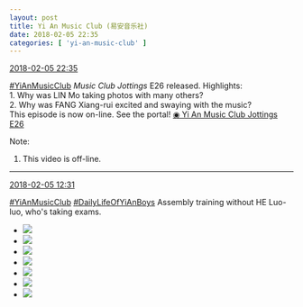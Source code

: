 ```yaml
---
layout: post
title: Yi An Music Club (易安音乐社)
date: 2018-02-05 22:35
categories: [ 'yi-an-music-club' ]
---
```


<div class="weibo-info">
  <a href="https://weibo.com/6094546964/G1L63ePf8">2018-02-05 22:35</a>
</div>

[#YiAnMusicClub](https://weibo.com/p/100808beae2e3e05b17b64f63ebedca39f19b2/super_index) *Music Club Jottings* E26 released. Highlights:  
1\. Why was LIN Mo taking photos with many others?  
2\. Why was FANG Xiang-rui excited and swaying with the music?  
This episode is now on-line. See the portal! [◉ Yi An Music Club Jottings E26](https://www.bilibili.com/video/av19176743/)

<!-- more -->

Note:
1. This video is off-line.

---

<div class="weibo-info">
  <a href="https://weibo.com/6094546964/G1H8RBYiB">2018-02-05 12:31</a>
</div>

[#YiAnMusicClub](https://weibo.com/p/100808beae2e3e05b17b64f63ebedca39f19b2/super_index) [#DailyLifeOfYiAnBoys](https://weibo.com/p/100808bf13d14673176f6dffac5481debd621e) Assembly training without HE Luo-luo, who's taking exams.

<ul class="weibo-pic-list-3">
  <li class="weibo-pic">
    <a href="https://wx2.sinaimg.cn/mw690/006Es64Aly1fo5gm8cvzrj32kw3vb7wn.jpg"><img src="https://wx2.sinaimg.cn/thumb150/006Es64Aly1fo5gm8cvzrj32kw3vb7wn.jpg"/></a>
  </li>
  <li class="weibo-pic">
    <a href="https://wx1.sinaimg.cn/mw690/006Es64Aly1fo5gm4gpnbj32kw3vcqv6.jpg"><img src="https://wx1.sinaimg.cn/thumb150/006Es64Aly1fo5gm4gpnbj32kw3vcqv6.jpg"/></a>
  </li>
  <li class="weibo-pic">
    <a href="https://wx1.sinaimg.cn/mw690/006Es64Aly1fo5gmaugu1j32kw3vc1ky.jpg"><img src="https://wx1.sinaimg.cn/thumb150/006Es64Aly1fo5gmaugu1j32kw3vc1ky.jpg"/></a>
  </li>
  <li class="weibo-pic">
    <a href="https://wx2.sinaimg.cn/mw690/006Es64Aly1fo5gmd78oij32bw3huhdt.jpg"><img src="https://wx2.sinaimg.cn/thumb150/006Es64Aly1fo5gmd78oij32bw3huhdt.jpg"/></a>
  </li>
  <li class="weibo-pic">
    <a href="https://wx3.sinaimg.cn/mw690/006Es64Aly1fo5gm9nkhej31x42vnkhq.jpg"><img src="https://wx3.sinaimg.cn/thumb150/006Es64Aly1fo5gm9nkhej31x42vnkhq.jpg"/></a>
  </li>
  <li class="weibo-pic">
    <a href="https://wx2.sinaimg.cn/mw690/006Es64Aly1fo5gme0qhej323k35c7wh.jpg"><img src="https://wx2.sinaimg.cn/thumb150/006Es64Aly1fo5gme0qhej323k35c7wh.jpg"/></a>
  </li>
  <li class="weibo-pic">
    <a href="https://wx4.sinaimg.cn/mw690/006Es64Aly1fo5gmqpm05j31nz2dl1l4.jpg"><img src="https://wx4.sinaimg.cn/thumb150/006Es64Aly1fo5gmqpm05j31nz2dl1l4.jpg"/></a>
  </li>
</ul>

